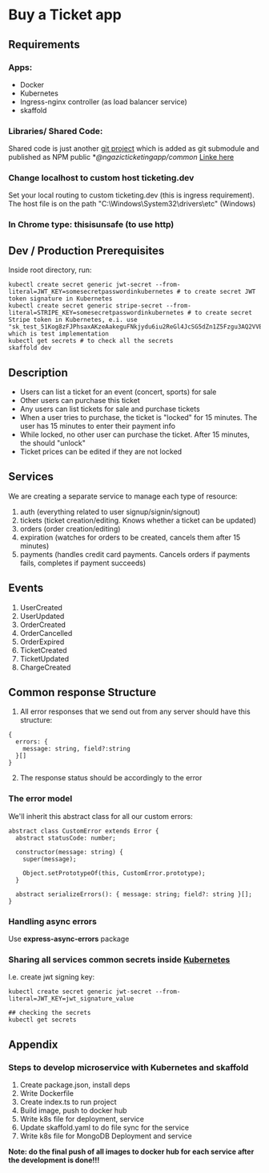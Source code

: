 # Buy a Ticket app

## Requirements

### Apps: 

- Docker
- Kubernetes
- Ingress-nginx controller (as load balancer service)
- skaffold

### Libraries/ Shared Code: 

Shared code is just another [git project](https://github.com/ngazic/buy-a-ticket-common-submodule) which is added as git submodule and published as NPM public **@ngazicticketingapp/common* [Linke here](https://www.npmjs.com/settings/ngazicticketingapp/packages)

### Change localhost to custom host ticketing.dev
Set your local routing to custom ticketing.dev (this is ingress requirement).
   The host file is on the path "C:\Windows\System32\drivers\etc" (Windows)

### In Chrome type: **thisisunsafe** (to use http)

## Dev / Production Prerequisites

Inside root directory, run:

```
kubectl create secret generic jwt-secret --from-literal=JWT_KEY=somesecretpasswordinkubernetes # to create secret JWT token signature in Kubernetes
kubectl create secret generic stripe-secret --from-literal=STRIPE_KEY=somesecretpasswordinkubernetes # to create secret Stripe token in Kubernetes, e.i. use "sk_test_51Kog8zFJPhsaxAKzeAakeguFNkjydu6iu2ReGl4JcSG5dZn1Z5Fzgu3AQ2VVBbxgSG5DChCuePiNrQr5pWQJqVMb00Pfb2DsiT" which is test implementation
kubectl get secrets # to check all the secrets
skaffold dev
```

## Description

- Users can list a ticket for an event (concert, sports) for sale
- Other users can purchase this ticket 
- Any users can list tickets for sale and purchase tickets
- When a user tries to purchase, the ticket is "locked" for 15 minutes. The user has 15 minutes to enter their payment info
- While locked, no other user can purchase the ticket. After 15 minutes, the should "unlock"
- Ticket prices can be edited if they are not locked


## Services

We are creating a separate service to manage each type of resource:
1. auth (everything related to user signup/signin/signout)
2. tickets (ticket creation/editing. Knows whether a ticket can be updated)
3. orders (order creation/editing)
4. expiration (watches for orders to be created, cancels them after 15 minutes)
5. payments (handles credit card payments. Cancels orders if payments fails, completes if payment succeeds)

## Events

1. UserCreated
2. UserUpdated
3. OrderCreated
4. OrderCancelled
5. OrderExpired
6. TicketCreated
7. TicketUpdated
8. ChargeCreated

## Common response Structure

1. All error responses that we send out from any server should have this structure:

  ```
  {
    errors: {
      message: string, field?:string
    }[]
  }
  ```
2. The response status should be accordingly to the error 
   
### The error model 

We'll inherit this abstract class for all our custom errors:

```
abstract class CustomError extends Error {
  abstract statusCode: number;

  constructor(message: string) {
    super(message);

    Object.setPrototypeOf(this, CustomError.prototype);
  }

  abstract serializeErrors(): { message: string; field?: string }[];
}

```

### Handling async errors

Use **express-async-errors** package


### Sharing all services common secrets inside [Kubernetes](https://kubernetes.io/docs/concepts/configuration/secret/#use-case-as-container-environment-variables)

I.e. create jwt signing key:
```
kubectl create secret generic jwt-secret --from-literal=JWT_KEY=jwt_signature_value

## checking the secrets
kubectl get secrets
```

## Appendix 

### Steps to develop microservice with Kubernetes and skaffold

1. Create package.json, install deps
2. Write Dockerfile
3. Create index.ts to run project
4. Build image, push to docker hub
5. Write k8s file for deployment, service
6. Update skaffold.yaml to do file sync for the service
7. Write k8s file for MongoDB Deployment and service
  
**Note: do the final push of all images to docker hub for each service after the development is done!!!**